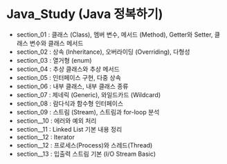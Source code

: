 # Java_Study (Java 정복하기)
* section_01 : 클래스 (Class), 멤버 변수, 메서드 (Method), Getter와 Setter, 클래스 변수와 클래스 메서드
* section_02 : 상속 (Inheritance), 오버라이딩 (Overriding), 다형성
* section_03 : 열거형 (enum)
* section_04 : 추상 클래스와 추상 메서드
* section_05 : 인터페이스 구현, 다중 상속
* section_06 : 내부 클래스, 내부 클래스 종류
* section_07 : 제네릭 (Generic), 와일드카드 (Wildcard)
* section_08 : 람다식과 함수형 인터페이스
* section_09 : 스트림 (Stream), 스트림과 for-loop 분석
* section__10 : 에러와 예외 처리
* section__11 : Linked List 기본 내용 정리
* section__12 : Iterator
* section__12 : 프로세스(Process)와 스레드(Thread)
* section__13 : 입출력 스트림 기본 (I/O Stream Basic)
